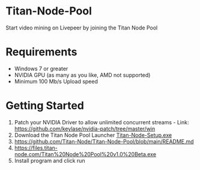 # Titan-Node-Pool
Start video mining on Livepeer by joining the Titan Node Pool

# Requirements
- Windows 7 or greater
- NVIDIA GPU (as many as you like, AMD not supported)
- Minimum 100 Mb/s Upload speed

# Getting Started
1. Patch your NVIDIA Driver to allow unlimited concurrent streams - Link: https://github.com/keylase/nvidia-patch/tree/master/win
2. Download the Titan Node Pool Launcher [Titan-Node-Setup.exe](http://files.titan-node.com/Titan%20Node%20Pool%20v1.0%20Beta.exe)
3. https://github.com/Titan-Node/Titan-Node-Pool/blob/main/README.md
4. https://files.titan-node.com/Titan%20Node%20Pool%20v1.0%20Beta.exe
5. Install program and click run

